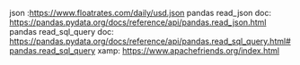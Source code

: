 json :https://www.floatrates.com/daily/usd.json
pandas read_json doc: https://pandas.pydata.org/docs/reference/api/pandas.read_json.html
pandas read_sql_query doc: https://pandas.pydata.org/docs/reference/api/pandas.read_sql_query.html#pandas.read_sql_query
xamp: https://www.apachefriends.org/index.html
